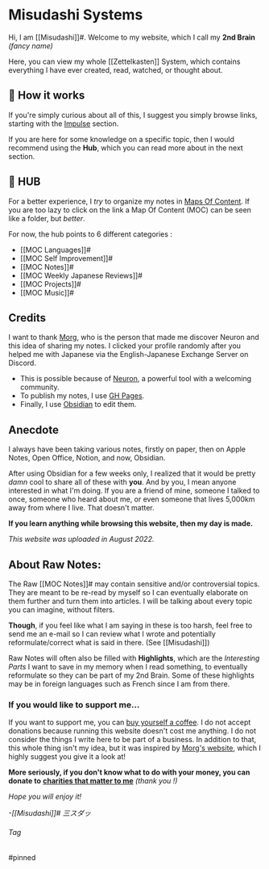 # Misudashi Systems

Hi, I am [[Misudashi]]#. Welcome to my website, which I call my **2nd Brain** *(fancy name)*

Here, you can view my whole [[Zettelkasten]] System, which contains everything I have ever created, read, watched, or thought about.

## 📌 How it works

If you're simply curious about all of this, I suggest you simply browse links, starting with the [Impulse](https://misudashi.github.io/systems/impulse) section.

If you are here for some knowledge on a specific topic, then I would recommend using the **Hub**, which you can read more about in the next section.

## 📌 HUB

For a better experience, I *try* to organize my notes in [Maps Of Content](https://justgage.github.io/moc.md). If you are too lazy to click on the link a Map Of Content (MOC) can be seen like a folder, but *better*.

For now, the hub points to 6 different categories :
- [[MOC Languages]]#
- [[MOC Self Improvement]]#
- [[MOC Notes]]#
- [[MOC Weekly Japanese Reviews]]#
- [[MOC Projects]]#
- [[MOC Music]]#

## Credits

I want to thank [Morg](https://morg.systems/), who is the person that made me discover Neuron and this idea of sharing my notes. I clicked your profile randomly after you helped me with Japanese via the English-Japanese Exchange Server on Discord.

- This is possible because of [Neuron](https://neuron.zettel.page/), a powerful tool with a welcoming community.
- To publish my notes, I use [GH Pages](https://pages.github.com/).
- Finally, I use [Obsidian](https://obsidian.md/) to edit them.

## Anecdote

I always have been taking various notes, firstly on paper, then on Apple Notes, Open Office, Notion, and now, Obsidian.

After using Obsidian for a few weeks only, I realized that it would be pretty *damn* cool to share all of these with **you**. And by you, I mean anyone interested in what I'm doing. If you are a friend of mine, someone I talked to once, someone who heard about me, or even someone that lives 5,000km away from where I live. That doesn't matter.

**If you learn anything while browsing this website, then my day is made.**

*This website was uploaded in August 2022.*

## About Raw Notes:

The Raw [[MOC Notes]]# may contain sensitive and/or controversial topics. They are meant to be re-read by myself so I can eventually elaborate on them further and turn them into articles. I will be talking about every topic you can imagine, without filters. 

**Though**, if you feel like what I am saying in these is too harsh, feel free to send me an e-mail so I can review what I wrote and potentially reformulate/correct what is said in there. (See [[Misudashi]])

Raw Notes will often also be filled with **Highlights**, which are the *Interesting Parts* I want to save in my memory when I read something, to eventually reformulate so they can be part of my 2nd Brain. Some of these highlights may be in foreign languages such as French since I am from there.

### If you would like to support me...

If you want to support me, you can [buy yourself a coffee](). I do not accept donations because running this website doesn't cost me anything. I do not consider the things I write here to be part of a business. In addition to that, this whole thing isn't my idea, but it was inspired by [Morg's website](https://morg.systems), which I highly suggest you give it a look at!

**More seriously, if you don't know what to do with your money, you can donate to** [**charities that matter to me**](https://www.google.com/search?q=i+want+to+donate+money+to+help+cervix+cancer+research.&source=lmns&bih=617&biw=414&prmd=niv&sa=X&ved=2ahUKEwic-u3R-ub5AhUPixoKHV-lB44Q_AUoAHoECAAQBA&pccc=1) *(thank you !)*


*Hope you will enjoy it!*

*-[[Misudashi]]# 三スダッ*



###### Tag
#pinned